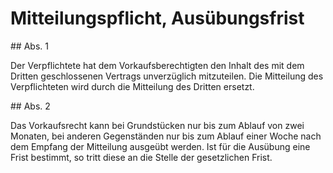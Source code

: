 # Mitteilungspflicht, Ausübungsfrist



\#\# Abs. 1

 Der Verpflichtete hat dem Vorkaufsberechtigten den Inhalt des mit dem Dritten geschlossenen Vertrags unverzüglich mitzuteilen. Die Mitteilung des Verpflichteten wird durch die Mitteilung des Dritten ersetzt.

\#\# Abs. 2

 Das Vorkaufsrecht kann bei Grundstücken nur bis zum Ablauf von zwei Monaten, bei anderen Gegenständen nur bis zum Ablauf einer Woche nach dem Empfang der Mitteilung ausgeübt werden. Ist für die Ausübung eine Frist bestimmt, so tritt diese an die Stelle der gesetzlichen Frist. 

